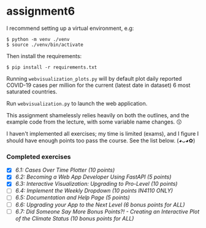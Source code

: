 # assignment6

I recommend setting up a virtual environment, e.g:
```{bash}
$ python -m venv ./venv
$ source ./venv/bin/activate
```

Then install the requirements:
```{bash}
$ pip install -r requirements.txt
```

Running `webvisualization_plots.py` will by default plot daily reported
COVID-19 cases per million for the current (latest date in dataset) 6 most
saturated countries.

Run `webvisualization.py` to launch the web application.

This assignment shamelessly relies heavily on both the outlines, and the
example code from the lecture, with some variable name changes. 😗

I haven't implemented all exercises; my time is limited (exams), and I figure
I should have enough points too pass the course. See the list below. (◕ᴗ◕✿)

### Completed exercises

- [x] *6.1: Cases Over Time Plotter (10 points)*
- [x] *6.2: Becoming a Web App Developer Using FastAPI (5 points)*
- [x] *6.3: Interactive Visualization: Upgrading to Pro-Level (10 points)*
- [ ] *6.4: Implement the Weekly Dropdown (10 points IN4110 ONLY)*
- [ ] *6.5: Documentation and Help Page (5 points)*
- [ ] *6.6: Upgrading your App to the Next Level (6 bonus points for ALL)*
- [ ] *6.7: Did Someone Say More Bonus Points?! - Creating an Interactive Plot of the Climate Status (10 bonus points for ALL)*
